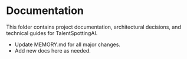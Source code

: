 # Documentation

This folder contains project documentation, architectural decisions, and technical guides for TalentSpottingAI.

- Update MEMORY.md for all major changes.
- Add new docs here as needed.
